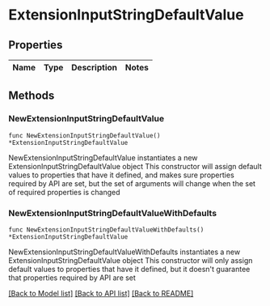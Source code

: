 # ExtensionInputStringDefaultValue

## Properties

Name | Type | Description | Notes
------------ | ------------- | ------------- | -------------

## Methods

### NewExtensionInputStringDefaultValue

`func NewExtensionInputStringDefaultValue() *ExtensionInputStringDefaultValue`

NewExtensionInputStringDefaultValue instantiates a new ExtensionInputStringDefaultValue object
This constructor will assign default values to properties that have it defined,
and makes sure properties required by API are set, but the set of arguments
will change when the set of required properties is changed

### NewExtensionInputStringDefaultValueWithDefaults

`func NewExtensionInputStringDefaultValueWithDefaults() *ExtensionInputStringDefaultValue`

NewExtensionInputStringDefaultValueWithDefaults instantiates a new ExtensionInputStringDefaultValue object
This constructor will only assign default values to properties that have it defined,
but it doesn't guarantee that properties required by API are set


[[Back to Model list]](../README.md#documentation-for-models) [[Back to API list]](../README.md#documentation-for-api-endpoints) [[Back to README]](../README.md)


